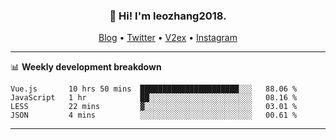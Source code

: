 <h3 align="center">👋 Hi! I'm leozhang2018.</h3>
<p align="center">
  <a href="https://code.leozhang2018.me">Blog</a> •
  <a href="https://twitter.com/leozhang2018">Twitter</a> •
  <a href="https://www.v2ex.com/member/leozhang">V2ex</a> •
  <a href="https://www.instagram.com/leozhanghere">Instagram</a>
</p>

-------

📊 **Weekly development breakdown**
<!--START_SECTION:waka-->
```text
Vue.js       10 hrs 50 mins  ██████████████████████░░░   88.06 % 
JavaScript   1 hr            ██░░░░░░░░░░░░░░░░░░░░░░░   08.16 % 
LESS         22 mins         ▓░░░░░░░░░░░░░░░░░░░░░░░░   03.01 % 
JSON         4 mins          ░░░░░░░░░░░░░░░░░░░░░░░░░   00.61 % 
```
<!--END_SECTION:waka-->
-------
